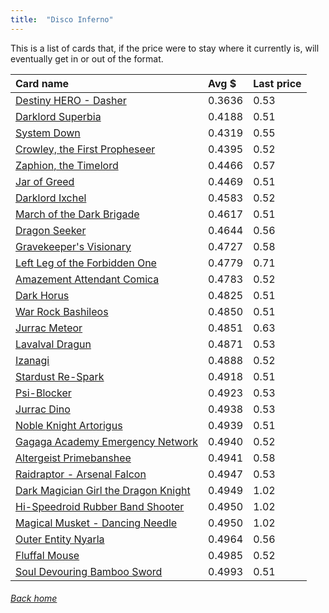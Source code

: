 ```yaml
---
title:  "Disco Inferno"
---
```


This is a list of cards that, if the price were to stay where it currently is, will eventually get in or out of the format.

| Card name | Avg $ | Last price |
| :-- | :-- | :-- |
[Destiny HERO - Dasher](https://db.ygoprodeck.com/card/?search=Destiny%20HERO%20-%20Dasher) | 0.3636 | 0.53 |
[Darklord Superbia](https://db.ygoprodeck.com/card/?search=Darklord%20Superbia) | 0.4188 | 0.51 |
[System Down](https://db.ygoprodeck.com/card/?search=System%20Down) | 0.4319 | 0.55 |
[Crowley, the First Propheseer](https://db.ygoprodeck.com/card/?search=Crowley,%20the%20First%20Propheseer) | 0.4395 | 0.52 |
[Zaphion, the Timelord](https://db.ygoprodeck.com/card/?search=Zaphion,%20the%20Timelord) | 0.4466 | 0.57 |
[Jar of Greed](https://db.ygoprodeck.com/card/?search=Jar%20of%20Greed) | 0.4469 | 0.51 |
[Darklord Ixchel](https://db.ygoprodeck.com/card/?search=Darklord%20Ixchel) | 0.4583 | 0.52 |
[March of the Dark Brigade](https://db.ygoprodeck.com/card/?search=March%20of%20the%20Dark%20Brigade) | 0.4617 | 0.51 |
[Dragon Seeker](https://db.ygoprodeck.com/card/?search=Dragon%20Seeker) | 0.4644 | 0.56 |
[Gravekeeper's Visionary](https://db.ygoprodeck.com/card/?search=Gravekeeper's%20Visionary) | 0.4727 | 0.58 |
[Left Leg of the Forbidden One](https://db.ygoprodeck.com/card/?search=Left%20Leg%20of%20the%20Forbidden%20One) | 0.4779 | 0.71 |
[Amazement Attendant Comica](https://db.ygoprodeck.com/card/?search=Amazement%20Attendant%20Comica) | 0.4783 | 0.52 |
[Dark Horus](https://db.ygoprodeck.com/card/?search=Dark%20Horus) | 0.4825 | 0.51 |
[War Rock Bashileos](https://db.ygoprodeck.com/card/?search=War%20Rock%20Bashileos) | 0.4850 | 0.51 |
[Jurrac Meteor](https://db.ygoprodeck.com/card/?search=Jurrac%20Meteor) | 0.4851 | 0.63 |
[Lavalval Dragun](https://db.ygoprodeck.com/card/?search=Lavalval%20Dragun) | 0.4871 | 0.53 |
[Izanagi](https://db.ygoprodeck.com/card/?search=Izanagi) | 0.4888 | 0.52 |
[Stardust Re-Spark](https://db.ygoprodeck.com/card/?search=Stardust%20Re-Spark) | 0.4918 | 0.51 |
[Psi-Blocker](https://db.ygoprodeck.com/card/?search=Psi-Blocker) | 0.4923 | 0.53 |
[Jurrac Dino](https://db.ygoprodeck.com/card/?search=Jurrac%20Dino) | 0.4938 | 0.53 |
[Noble Knight Artorigus](https://db.ygoprodeck.com/card/?search=Noble%20Knight%20Artorigus) | 0.4939 | 0.51 |
[Gagaga Academy Emergency Network](https://db.ygoprodeck.com/card/?search=Gagaga%20Academy%20Emergency%20Network) | 0.4940 | 0.52 |
[Altergeist Primebanshee](https://db.ygoprodeck.com/card/?search=Altergeist%20Primebanshee) | 0.4941 | 0.58 |
[Raidraptor - Arsenal Falcon](https://db.ygoprodeck.com/card/?search=Raidraptor%20-%20Arsenal%20Falcon) | 0.4947 | 0.53 |
[Dark Magician Girl the Dragon Knight](https://db.ygoprodeck.com/card/?search=Dark%20Magician%20Girl%20the%20Dragon%20Knight) | 0.4949 | 1.02 |
[Hi-Speedroid Rubber Band Shooter](https://db.ygoprodeck.com/card/?search=Hi-Speedroid%20Rubber%20Band%20Shooter) | 0.4950 | 1.02 |
[Magical Musket - Dancing Needle](https://db.ygoprodeck.com/card/?search=Magical%20Musket%20-%20Dancing%20Needle) | 0.4950 | 1.02 |
[Outer Entity Nyarla](https://db.ygoprodeck.com/card/?search=Outer%20Entity%20Nyarla) | 0.4964 | 0.56 |
[Fluffal Mouse](https://db.ygoprodeck.com/card/?search=Fluffal%20Mouse) | 0.4985 | 0.52 |
[Soul Devouring Bamboo Sword](https://db.ygoprodeck.com/card/?search=Soul%20Devouring%20Bamboo%20Sword) | 0.4993 | 0.51 |

###### [Back home](index)
